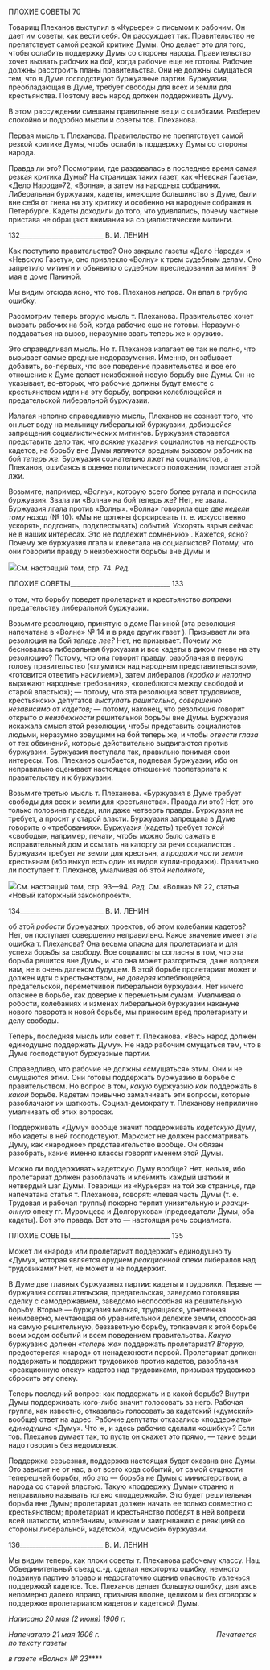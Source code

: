 ПЛОХИЕ СОВЕТЫ 70

Товарищ Плеханов выступил в «Курьере» с письмом к рабочим. Он дает им сове­ты, как вести себя. Он рассуждает так. Правительство не препятствует самой резкой критике Думы. Оно делает это для того, чтобы ослабить поддержку Думы со стороны народа. Правительство хочет вызвать рабочих на бой, когда рабочие еще не готовы. Ра­бочие должны расстроить планы правительства. Они не должны смущаться тем, что в Думе господствуют буржуазные партии. Буржуазия, преобладающая в Думе, требует свободы для всех и земли для крестьянства. Поэтому весь народ должен поддерживать Думу.

В этом рассуждении смешаны правильные вещи с ошибками. Разберем спокойно и подробно мысли и советы тов. Плеханова.

Первая мысль т. Плеханова. Правительство не препятствует самой резкой критике Думы, чтобы ослабить поддержку Думы со стороны народа.

Правда ли это? Посмотрим, где раздавалась в последнее время самая резкая критика Думы? На страницах таких газет, как «Невская Газета», «Дело Народа»72, «Волна», а затем на народных собраниях. Либеральная буржуазия, кадеты, имеющие большинство в Думе, были вне себя от гнева на эту критику и особенно на народные собрания в Пе­тербурге. Кадеты доходили до того, что удивлялись, почему частные пристава не об­ращают внимания на социалистические митинги.

  

132__________________________ В. И. ЛЕНИН

Как поступило правительство? Оно закрыло газеты «Дело Народа» и «Невскую Га­зету», оно привлекло «Волну» к трем судебным делам. Оно запретило митинги и объя­вило о судебном преследовании за митинг 9 мая в доме Паниной.

Мы видим отсюда ясно, что тов. Плеханов _неправ._ Он впал в грубую ошибку.

Рассмотрим теперь вторую мысль т. Плеханова. Правительство хочет вызвать рабо­чих на бой, когда рабочие еще не готовы. Неразумно поддаваться на вызов, неразумно звать теперь же к оружию.

Это справедливая мысль. Но т. Плеханов излагает ее так не полно, что вызывает са­мые вредные недоразумения. Именно, он забывает добавить, во-первых, что все пове­дение правительства и все его отношение к Думе делает неизбежной новую борьбу вне Думы. Он не указывает, во-вторых, что рабочие должны будут вместе с крестьянством идти на эту борьбу, вопреки колеблющейся и предательской либеральной буржуазии.

Излагая неполно справедливую мысль, Плеханов не сознает того, что он льет воду на мельницу либеральной буржуазии, добившейся запрещения социалистических ми­тингов. Буржуазия старается представить дело так, что _всякие_ указания социалистов на негодность кадетов, на борьбу вне Думы являются вредным вызовом рабочих на бой _теперь же._ Буржуазия сознательно лжет на социалистов, а Плеханов, ошибаясь в оцен­ке политического положения, помогает этой лжи.

Возьмите, например, «Волну», которую всего более ругала и поносила буржуазия. Звала ли «Волна» на бой теперь же? Нет, не звала. Буржуазия лгала против «Волны». «Волна» говорила еще _две недели тому назад_ (№ 10): «Мы не должны форсировать (т. е. искусственно ускорять, подгонять, подхлестывать) событий. Ускорять взрыв сей­час не в наших интересах. Это не подлежит сомнению» . Кажется, ясно? Почему же буржуазия лгала и клеветала на социалистов? Потому, что они говорили правду о неиз­бежности борьбы вне Думы и

![](file:///C:/Users/bot32/AppData/Local/Temp/msohtmlclip1/01/clip_image001.png)См. настоящий том, стр. 74. _Ред._

  

ПЛОХИЕ СОВЕТЫ_______________________________ 133

о том, что борьбу поведет пролетариат и крестьянство _вопреки_ предательству либе­ральной буржуазии.

Возьмите резолюцию, принятую в доме Паниной (эта резолюция напечатана в «Вол­не» № 14 и в ряде других газет ). Призывает ли эта резолюция на бой _теперь лее?_ Нет, не призывает. Почему же бесновалась либеральная буржуазия и все кадеты в диком гневе на эту резолюцию? Потому, что она говорит правду, разоблачая в первую голову правительство («глумится над народным представительством», «готовится ответить на­силием»), затем либералов _(«робко и неполно_ выражают народные требования», «ко­леблются между свободой и старой властью»); — потому, что эта резолюция зовет тру­довиков, крестьянских депутатов _выступать решительно, совершенно независимо от кадетов;_ — потому, наконец, что резолюция говорит открыто _о неизбежности_ реши­тельной борьбы вне Думы. Буржуазия искажала смысл этой резолюции, чтобы предста­вить социалистов людьми, неразумно зовущими на бой теперь же, и чтобы _отвести_ _глаза_ от тех обвинений, которые действительно выдвигаются против буржуазии. Бур­жуазия поступала так, правильно понимая свои интересы. Тов. Плеханов ошибается, подпевая буржуазии, ибо он неправильно оценивает настоящее отношение пролетариа­та к правительству и к буржуазии.

Возьмите третью мысль т. Плеханова. «Буржуазия в Думе требует свободы для всех и земли для крестьянства». Правда ли это? Нет, это только половина правды, или даже четверть правды. Буржуазия не требует, а просит у старой власти. Буржуазия запреща­ла в Думе говорить о «требованиях». Буржуазия (кадеты) требует _такой_ «свободы», например, печати, чтобы можно было сажать в исправительный дом и ссылать на ка­торгу за речи социалистов . Буржуазия требует _не_ земли для крестьян, а _продажи час­ти земли_ крестьянам (ибо выкуп есть один из видов купли-продажи). Правильно ли по­ступает т. Плеханов, умалчивая об этой _неполноте,_

![](file:///C:/Users/bot32/AppData/Local/Temp/msohtmlclip1/01/clip_image002.png)См. настоящий том, стр. 93—94. _Ред._ См. «Волна» № 22, статья «Новый каторжный законопроект».

  

134__________________________ В. И. ЛЕНИН

об этой _робости_ буржуазных проектов, об этом колебании кадетов? Нет, он поступает совершенно неправильно. Какое значение имеет эта ошибка т. Плеханова? Она весьма опасна для пролетариата и для успеха борьбы за свободу. Все социалисты согласны в том, что эта борьба решится вне Думы, и что она может разгореться, даже вопреки нам, не в очень далеком будущем. В этой борьбе пролетариат может и должен идти с кре­стьянством, _не доверяя_ колеблющейся, предательской, переметчивой либеральной бур­жуазии. Нет ничего опаснее в борьбе, как доверие к переметным сумам. Умалчивая о робости, колебаниях и изменах либеральной буржуазии накануне нового поворота к новой борьбе, мы приносим вред пролетариату и делу свободы.

Теперь, последняя мысль или совет т. Плеханова. «Весь народ должен единодушно поддержать Думу». Не надо рабочим смущаться тем, что в Думе господствуют буржу­азные партии.

Справедливо, что рабочие не должны «смущаться» этим. Они и не смущаются этим. Они готовы поддержать буржуазию в борьбе с правительством. Но вопрос в том, _какую_ буржуазию _как_ поддержать в _какой_ борьбе. Кадетам привычно замалчивать эти вопро­сы, которые разоблачают их шаткость. Социал-демократу т. Плеханову неприлично умалчивать об этих вопросах.

Поддерживать «Думу» вообще значит поддерживать _кадетскую_ Думу, ибо кадеты в ней господствуют. Марксист не должен рассматривать Думу, как «народное» предста­вительство вообще. Он обязан разобрать, какие именно классы говорят именем этой Думы.

Можно ли поддерживать кадетскую Думу вообще? Нет, нельзя, ибо пролетариат должен разоблачать и клеймить каждый шаткий и нетвердый шаг Думы. Товарищи из «Курьера» на той же странице, где напечатана статья т. Плеханова, говорят: «левая часть Думы (т. е. Трудовая и рабочая группы) покорно терпит унизительную и _реакци­онную_ опеку гг. Муромцева и Долгорукова» (председатели Думы, оба кадеты). Вот это правда. Вот это — настоящая речь социалиста.

  

ПЛОХИЕ СОВЕТЫ_______________________________ 135

Может ли «народ» или пролетариат поддержать единодушно ту «Думу», которая явля­ется орудием _реакционной_ опеки либералов над трудовиками? Нет, не может и не под­держит.

В Думе две главных буржуазных партии: кадеты и трудовики. Первые — буржуазия соглашательская, предательская, заведомо готовящая сделку с самодержавием, заведо­мо неспособная на решительную борьбу. Вторые — буржуазия мелкая, трудящаяся, уг­нетенная неимоверно, мечтающая об уравнительной дележке земли, способная на са­мую решительную, беззаветную борьбу, толкаемая к этой борьбе всем ходом событий и всем поведением правительства. _Какую_ буржуазию должен _«теперь же»_ поддержать пролетариат? _Вторую,_ предостерегая «народ» от ненадежности первой. Пролетариат должен поддержать и поддержит трудовиков против кадетов, разоблачая «реакционную опеку» кадетов над трудовиками, призывая трудовиков сбросить эту опеку.

Теперь последний вопрос: как поддержать и в какой борьбе? Внутри Думы поддер­живать кого-либо значит голосовать за него. Рабочая группа, как известно, отказалась голосовать за кадетский («думский» вообще) ответ на адрес. Рабочие депутаты отказа­лись «поддержать» _единодушно_ «Думу». Что ж, и здесь рабочие сделали «ошибку»? Если тов. Плеханов думает так, то пусть он скажет это прямо, — такие вещи надо гово­рить без недомолвок.

Поддержка серьезная, поддержка настоящая будет оказана вне Думы. Это зависит не от нас, а от всего хода событий, от самой сущности теперешней борьбы, ибо это — борьба не Думы с министерством, а народа со старой властью. Такую «поддержку Ду­мы» странно и неправильно называть только «поддержкой». Это будет решительная борьба вне Думы; пролетариат должен начать ее только совместно с крестьянством; пролетариат и крестьянство победят в ней вопреки всей шаткости, колебаниям, изме­нам и заигрыванию с реакцией со стороны либеральной, кадетской, «думской» буржуа­зии.

  

136__________________________ В. И. ЛЕНИН

Мы видим теперь, как плохи советы т. Плеханова рабочему классу. Наш Объедини­тельный съезд с.-д. сделал некоторую ошибку, немного подвинув партию вправо и не­достаточно оценив опасность увлечься поддержкой кадетов. Тов. Плеханов делает большую ошибку, двигаясь непомерно далеко вправо, призывая вполне, целиком и без оговорок к поддержке пролетариатом кадетов и кадетской Думы.

_Написано 20 мая (2 июня) 1906 г._

_Напечатало 21 мая 1906 г.                                                           Печатается по тексту газеты_

_в газете «Волна» № 23_****